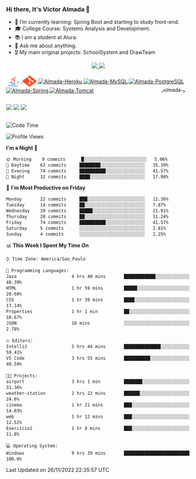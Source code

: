 ### Hi there, It's Victor Almada 👋


- 🌱 I’m currently learning: Spring Boot and starting to study front-end.
- 🎓 College Course: Systems Analysis and Development.
- 📚  I am a student at Alura.
- 💬 Ask me about anything.
- 🎖 My main original projects: SchoolSystem and DrawTeam


<div align="center">
  <a href="https://github.com/Almadavic">
  <img height="180em" src="https://github-readme-stats.vercel.app/api?username=Almadavic&show_icons=true&theme=dracula&include_all_commits=true&count_private=true"/>
  <img height="180em" src="https://github-readme-stats.vercel.app/api/top-langs/?username=Almadavic&layout=compact&langs_count=7&theme=dracula"/>
</div>
<div style="display: inline_block"><br>
  <img align="center" alt="Almada-Java" height="30" width="40" src="https://raw.githubusercontent.com/devicons/devicon/master/icons/java/java-original.svg">
  <img align="center" alt="Almada-Git" height="30" width="40" src="https://raw.githubusercontent.com/devicons/devicon/master/icons/git/git-original.svg">
  <img align="center" alt="Almada-Heroku" height="30" width="40" src="https://cdn.jsdelivr.net/gh/devicons/devicon/icons/heroku/heroku-plain-wordmark.svg" />             
  <img align="center" alt="Almada-MySQL" height="30" width="40" src="https://cdn.jsdelivr.net/gh/devicons/devicon/icons/mysql/mysql-original-wordmark.svg" />
  <img align="center" alt="Almada-PostgreSQL" height="30" width="40" src="https://cdn.jsdelivr.net/gh/devicons/devicon/icons/postgresql/postgresql-plain-wordmark.svg" />
  <img align="center" alt="Almada-Spring" height="30" width="40" src="https://cdn.jsdelivr.net/gh/devicons/devicon/icons/spring/spring-original-wordmark.svg" />
  <img align="center" alt="Almada-Tomcat" height="30" width="40" src="https://cdn.jsdelivr.net/gh/devicons/devicon/icons/tomcat/tomcat-original-wordmark.svg" />
  <img align="right" alt="Almada-pic" height="150" style="border-radius:50px;" src="https://user-images.githubusercontent.com/85299065/185514627-94fcf387-edc6-4c24-88f1-b4873ccd49e9.png">
</div>
  
  ##
 
<div> 
  <a href="https://www.youtube.com/channel/UCUrcUNA90M_ZqLEcQxd3UNA" target="_blank"><img src="https://img.shields.io/badge/YouTube-FF0000?style=for-the-badge&logo=youtube&logoColor=white" target="_blank"></a>
 <a href = "mailto:almadavic@live.com"><img src="https://img.shields.io/badge/-Gmail-%23333?style=for-the-badge&logo=gmail&logoColor=white" target="_blank"></a>
  <a href="https://www.linkedin.com/in/victoralmada/" target="_blank"><img src="https://img.shields.io/badge/-LinkedIn-%230077B5?style=for-the-badge&logo=linkedin&logoColor=white" target="_blank"></a> 
</div>

##

<!--START_SECTION:waka-->
![Code Time](http://img.shields.io/badge/Code%20Time-133%20hrs%2058%20mins-blue)

![Profile Views](http://img.shields.io/badge/Profile%20Views-1-blue)

**I'm a Night 🦉** 

```text
🌞 Morning    9 commits      █░░░░░░░░░░░░░░░░░░░░░░░░   5.06% 
🌆 Daytime    63 commits     ████████░░░░░░░░░░░░░░░░░   35.39% 
🌃 Evening    74 commits     ██████████░░░░░░░░░░░░░░░   41.57% 
🌙 Night      32 commits     ████░░░░░░░░░░░░░░░░░░░░░   17.98%

```
📅 **I'm Most Productive on Friday** 

```text
Monday       22 commits     ███░░░░░░░░░░░░░░░░░░░░░░   12.36% 
Tuesday      14 commits     ██░░░░░░░░░░░░░░░░░░░░░░░   7.87% 
Wednesday    39 commits     █████░░░░░░░░░░░░░░░░░░░░   21.91% 
Thursday     20 commits     ██░░░░░░░░░░░░░░░░░░░░░░░   11.24% 
Friday       74 commits     ██████████░░░░░░░░░░░░░░░   41.57% 
Saturday     5 commits      ░░░░░░░░░░░░░░░░░░░░░░░░░   2.81% 
Sunday       4 commits      ░░░░░░░░░░░░░░░░░░░░░░░░░   2.25%

```


📊 **This Week I Spent My Time On** 

```text
⌚︎ Time Zone: America/Sao_Paulo

💬 Programming Languages: 
Java                     4 hrs 40 mins       ████████████░░░░░░░░░░░░░   48.39% 
HTML                     1 hr 59 mins        █████░░░░░░░░░░░░░░░░░░░░   20.68% 
CSS                      1 hr 39 mins        ████░░░░░░░░░░░░░░░░░░░░░   17.14% 
Properties               1 hr 1 min          ██░░░░░░░░░░░░░░░░░░░░░░░   10.67% 
JSON                     16 mins             ░░░░░░░░░░░░░░░░░░░░░░░░░   2.78%

🔥 Editors: 
IntelliJ                 5 hrs 44 mins       ██████████████░░░░░░░░░░░   59.41% 
VS Code                  3 hrs 55 mins       ██████████░░░░░░░░░░░░░░░   40.59%

🐱‍💻 Projects: 
airport                  3 hrs 1 min         ███████░░░░░░░░░░░░░░░░░░   31.36% 
weather-station          2 hrs 22 mins       ██████░░░░░░░░░░░░░░░░░░░   24.6% 
cinema                   1 hr 21 mins        ███░░░░░░░░░░░░░░░░░░░░░░   14.03% 
web                      1 hr 12 mins        ███░░░░░░░░░░░░░░░░░░░░░░   12.52% 
Exercicio2               1 hr 8 mins         ███░░░░░░░░░░░░░░░░░░░░░░   11.8%

💻 Operating System: 
Windows                  9 hrs 39 mins       █████████████████████████   100.0%

```


 Last Updated on 26/11/2022 22:35:57 UTC
<!--END_SECTION:waka-->
